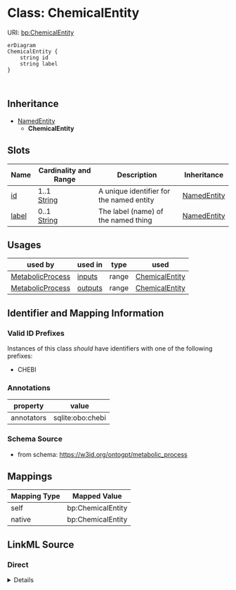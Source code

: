 # Class: ChemicalEntity



URI: [bp:ChemicalEntity](http://w3id.org/ontogpt/metabolic-process-templateChemicalEntity)


```mermaid
erDiagram
ChemicalEntity {
    string id  
    string label  
}



```




## Inheritance
* [NamedEntity](NamedEntity.md)
    * **ChemicalEntity**



## Slots

| Name | Cardinality and Range | Description | Inheritance |
| ---  | --- | --- | --- |
| [id](id.md) | 1..1 <br/> [String](String.md) | A unique identifier for the named entity | [NamedEntity](NamedEntity.md) |
| [label](label.md) | 0..1 <br/> [String](String.md) | The label (name) of the named thing | [NamedEntity](NamedEntity.md) |





## Usages

| used by | used in | type | used |
| ---  | --- | --- | --- |
| [MetabolicProcess](MetabolicProcess.md) | [inputs](inputs.md) | range | [ChemicalEntity](ChemicalEntity.md) |
| [MetabolicProcess](MetabolicProcess.md) | [outputs](outputs.md) | range | [ChemicalEntity](ChemicalEntity.md) |






## Identifier and Mapping Information


### Valid ID Prefixes

Instances of this class *should* have identifiers with one of the following prefixes:

* CHEBI






### Annotations

| property | value |
| --- | --- |
| annotators | sqlite:obo:chebi |



### Schema Source


* from schema: https://w3id.org/ontogpt/metabolic_process





## Mappings

| Mapping Type | Mapped Value |
| ---  | ---  |
| self | bp:ChemicalEntity |
| native | bp:ChemicalEntity |





## LinkML Source

<!-- TODO: investigate https://stackoverflow.com/questions/37606292/how-to-create-tabbed-code-blocks-in-mkdocs-or-sphinx -->

### Direct

<details>
```yaml
name: ChemicalEntity
id_prefixes:
- CHEBI
annotations:
  annotators:
    tag: annotators
    value: sqlite:obo:chebi
from_schema: https://w3id.org/ontogpt/metabolic_process
rank: 1000
is_a: NamedEntity

```
</details>

### Induced

<details>
```yaml
name: ChemicalEntity
id_prefixes:
- CHEBI
annotations:
  annotators:
    tag: annotators
    value: sqlite:obo:chebi
from_schema: https://w3id.org/ontogpt/metabolic_process
rank: 1000
is_a: NamedEntity
attributes:
  id:
    name: id
    annotations:
      prompt.skip:
        tag: prompt.skip
        value: 'true'
    description: A unique identifier for the named entity
    comments:
    - this is populated during the grounding and normalization step
    from_schema: https://w3id.org/ontogpt/metabolic_process
    rank: 1000
    identifier: true
    alias: id
    owner: ChemicalEntity
    domain_of:
    - NamedEntity
    - Publication
    range: string
  label:
    name: label
    annotations:
      owl:
        tag: owl
        value: AnnotationProperty, AnnotationAssertion
    description: The label (name) of the named thing
    from_schema: https://w3id.org/ontogpt/metabolic_process
    aliases:
    - name
    slot_uri: rdfs:label
    alias: label
    owner: ChemicalEntity
    domain_of:
    - MetabolicProcess
    - NamedEntity
    range: string

```
</details>